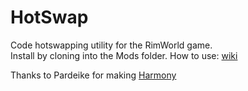 # HotSwap
Code hotswapping utility for the RimWorld game.  
Install by cloning into the Mods folder. How to use: [wiki](https://github.com/Zetrith/HotSwap/wiki)

Thanks to Pardeike for making [Harmony](https://github.com/pardeike/Harmony)
